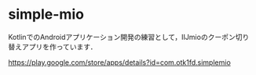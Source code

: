 # simple-mio
KotlinでのAndroidアプリケーション開発の練習として，IIJmioのクーポン切り替えアプリを作っています．

https://play.google.com/store/apps/details?id=com.otk1fd.simplemio
